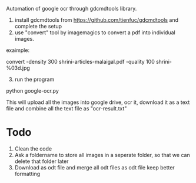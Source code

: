 Automation of google ocr through gdcmdtools library.

1. install gdcmdtools from https://github.com/tienfuc/gdcmdtools and complete the setup
2. use "convert" tool by imagemagics to convert a pdf into individual images.

  exaimple:

  convert -density 300  shrini-articles-malaigal.pdf -quality 100 shrini-%03d.jpg

3. run the program

python google-ocr.py

This will upload all the images into google drive, ocr it, download it as a text file and combine all the text file as "ocr-result.txt"


Todo
====

1. Clean the code 
2. Ask a foldername to store all images in a seperate folder, so that we can delete that folder later
3. Download as odt file and merge all odt files as odt file keep better formatting

